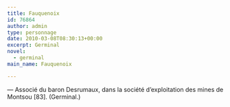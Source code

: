 ```yaml
---
title: Fauquenoix
id: 76864
author: admin
type: personnage
date: 2010-03-08T08:30:13+00:00
excerpt: Germinal
novel:
  - germinal
main_name: Fauquenoix

---
```

— Associé du baron Desrumaux, dans la société d&rsquo;exploitation des mines de Montsou [83]. (Germinal.)